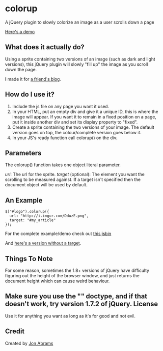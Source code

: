 colorup
=======

A jQuery plugin to slowly colorize an image as a user scrolls down a page

[Here's a demo](http://jsbin.com/ahoner/31)

What does it actually do?
---

Using a sprite containing two versions of an image (such as dark and light versions), this jQuery plugin will slowly "fill up" the image as you scroll down the page.

I made it for [a friend's blog](http://jure-stern.si/en/blog.html).

How do I use it?
---

1. Include the js file on any page you want it used.
1. In your HTML, put an empty div and give it a unique ID, this is where the image will appear. If you want it to remain in a fixed position on a page, put it inside another div and set its display property to "fixed".
1. Create a sprite containing the two versions of your image. The default version goes on top, the colour/complete version goes below it.
1. In your JS's ready function call colorup() on the div.

Parameters
---

The colorup() function takes one object literal parameter.

*url*: The url for the sprite.
*target* (optional): The element you want the scrolling to be measured against. If a target isn't specified then the document object will be used by default.

An Example
---

    $("#logo").colorup({
      url: "http://i.imgur.com/DduzE.png",
      target: "#my_article"
    });
For the complete example/demo check out [this jsbin](http://jsbin.com/ahoner/33/edit)

And [here's a version without a target](http://jsbin.com/ahoner/31/edit).

Things To Note
---

For some reason, sometimes the 1.8+ versions of jQuery have difficulty figuring out the height of the browser window, and just returns the document height which can cause weird behaviour.

Make sure you use the "<!DOCTYPE html>" doctype, and if that doesn't work, try version 1.7.2 of jQuery.
License
---

Use it for anything you want as long as it's for good and not evil.

Credit
---

Created by [Jon Abrams](http://twitter.com/JonathanAbrams)